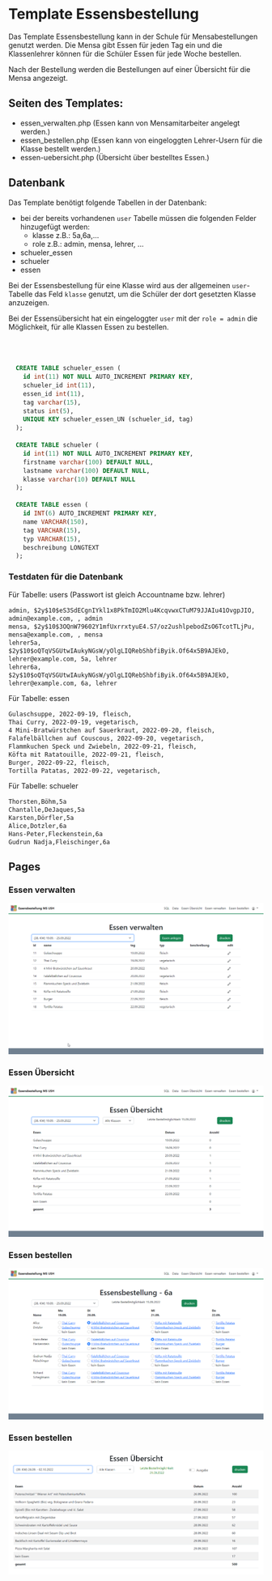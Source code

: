 # Template Essensbestellung
Das Template Essensbestellung kann in der Schule für Mensabestellungen genutzt werden. Die Mensa gibt Essen für jeden Tag ein und die Klassenlehrer können für die Schüler Essen für jede Woche bestellen.

Nach der Bestellung werden die Bestellungen auf einer Übersicht für die Mensa angezeigt.
## Seiten des Templates:
- essen_verwalten.php (Essen kann von Mensamitarbeiter angelegt werden.)
- essen_bestellen.php (Essen kann von eingeloggten Lehrer-Usern für die Klasse bestellt werden.)
- essen-uebersicht.php (Übersicht über bestelltes Essen.)

## Datenbank

Das Template benötigt folgende Tabellen in der Datenbank:
- bei der bereits vorhandenen `user` Tabelle müssen die folgenden Felder hinzugefügt werden:
  - klasse z.B.: 5a,6a,...
  - role z.B.: admin, mensa, lehrer, ...
- schueler_essen
- schueler
- essen  

Bei der Essensbestellung für eine Klasse wird aus der allgemeinen `user`-Tabelle das Feld `klasse` genutzt, um die Schüler der dort gesetzten Klasse anzuzeigen.

Bei der Essensübersicht hat ein eingeloggter `user` mit der `role = admin` die Möglichkeit, für alle Klassen Essen zu bestellen.

```sql 



  CREATE TABLE schueler_essen (
    id int(11) NOT NULL AUTO_INCREMENT PRIMARY KEY,
    schueler_id int(11),
    essen_id int(11),
    tag varchar(15),
    status int(5),
    UNIQUE KEY schueler_essen_UN (schueler_id, tag)
  );

  CREATE TABLE schueler (
    id int(11) NOT NULL AUTO_INCREMENT PRIMARY KEY,
    firstname varchar(100) DEFAULT NULL,
    lastname varchar(100) DEFAULT NULL,
    klasse varchar(10) DEFAULT NULL
  );

  CREATE TABLE essen (
    id INT(6) AUTO_INCREMENT PRIMARY KEY,
    name VARCHAR(150),
    tag VARCHAR(15),
    typ VARCHAR(15),
    beschreibung LONGTEXT
  );
```

### Testdaten für die Datenbank
Für Tabelle: users (Passwort ist gleich Accountname bzw. lehrer)
```
admin, $2y$10$eS3SdECgnIYkl1x8PkTmIO2Mlu4KcqvwxCTuM79JJAIu41OvgpJIO, admin@example.com, , admin
mensa, $2y$10$3OQnW79602Y1mfUxrrxtyuE4.S7/oz2ushlpebodZsO6TcotTLjPu, mensa@example.com, , mensa
lehrer5a, $2y$10$oQTqVSGUtwIAukyNGsW/yOlgLIQRebShbfiByik.Of64x5B9AJEkO, lehrer@example.com, 5a, lehrer
lehrer6a, $2y$10$oQTqVSGUtwIAukyNGsW/yOlgLIQRebShbfiByik.Of64x5B9AJEkO, lehrer@example.com, 6a, lehrer
```
Für Tabelle: essen
```
Gulaschsuppe, 2022-09-19, fleisch, 
Thai Curry, 2022-09-19, vegetarisch, 
4 Mini-Bratwürstchen auf Sauerkraut, 2022-09-20, fleisch, 
Falafelbällchen auf Couscous, 2022-09-20, vegetarisch, 
Flammkuchen Speck und Zwiebeln, 2022-09-21, fleisch, 
Köfta mit Ratatouille, 2022-09-21, fleisch, 
Burger, 2022-09-22, fleisch, 
Tortilla Patatas, 2022-09-22, vegetarisch, 
```
Für Tabelle: schueler
```
Thorsten,Böhm,5a
Chantalle,DeJaques,5a
Karsten,Dörfler,5a
Alice,Dotzler,6a
Hans-Peter,Fleckenstein,6a
Gudrun Nadja,Fleischinger,6a
```

## Pages
### Essen verwalten
![](./www/images/tmp_essensbestellung2.png)

### Essen Übersicht
![](./www/images/tmp_essensbestellung1.png)

### Essen bestellen
![](./www/images/tmp_essensbestellung3.png)

### Essen bestellen
![](./www/images/tmp_essensbestellung4.png)
